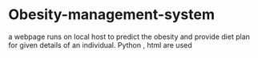 # Obesity-management-system
a webpage runs on local host to predict the obesity and provide diet plan for given details of an individual. Python , html are used 
